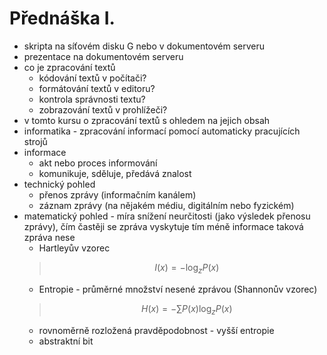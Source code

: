 # Přednáška I.
* skripta na síťovém disku G nebo v dokumentovém serveru
* prezentace na dokumentovém serveru
* co je zpracování textů
    * kódování textů v počítači?
    * formátování textů v editoru?
    * kontrola správnosti textu?
    * zobrazování textů v prohlížeči?
* v tomto kursu o zpracování textů s ohledem na jejich obsah
* informatika - zpracování informací pomocí automaticky pracujících strojů
* informace
    * akt nebo proces informování
    * komunikuje, sděluje, předává znalost
* technický pohled
    * přenos zprávy (informačním kanálem)
    * záznam zprávy (na nějakém médiu, digitálním nebo fyzickém)
* matematický pohled - míra snížení neurčitosti (jako výsledek přenosu zprávy), čím častěji se zpráva vyskytuje tím méně informace taková zpráva nese
    * Hartleyův vzorec
    > $$I(x) = -\log_zP(x)$$ 
    * Entropie - průměrné množství nesené zprávou (Shannonův vzorec)
    > $$H(x) = -\sum{P(x) \log_zP(x)}$$ 
    * rovnoměrně rozložená pravděpodobnost - vyšší entropie
    * abstraktní bit
